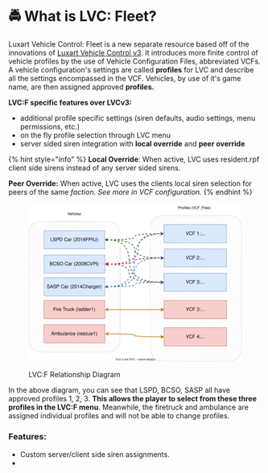 # 🚔 What is LVC: Fleet?

Luxart Vehicle Control: Fleet is a new separate resource based off of the innovations of [Luxart Vehicle Control v3](https://github.com/TrevorBarns/luxart-vehicle-control/). It introduces more finite control of vehicle profiles by the use of Vehicle Configuration Files, abbreviated VCFs. A vehicle configuration's settings are called **profiles** for LVC and describe all the settings encompassed in the VCF. Vehicles, by use of it's game name, are then assigned approved **profiles.**&#x20;

**LVC:F specific features over LVCv3:**

* additional profile specific settings (siren defaults, audio settings, menu permissions, etc.)
* on the fly profile selection through LVC menu
* server sided siren integration with **local override** and **peer override**

{% hint style="info" %}
**Local Override**: When active, LVC uses resident.rpf client side sirens instead of any server sided sirens.

**Peer Override:** When active, LVC uses the clients local siren selection for peers of the same _faction. See more in VCF configuration._
{% endhint %}

<figure><img src=".gitbook/assets/LVC_F Relationships.drawio.svg" alt=""><figcaption><p>LVC:F Relationship Diagram</p></figcaption></figure>

In the above diagram, you can see that LSPD, BCSO, SASP all have approved profiles 1, 2, 3. **This allows the player to select from these three profiles in the LVC:F menu**. Meanwhile, the firetruck and ambulance are assigned individual profiles and will not be able to change profiles.

### Features:

* Custom server/client side siren assignments.
*
